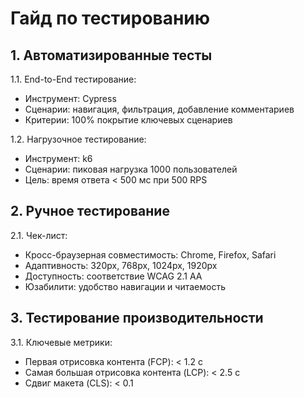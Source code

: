 # Гайд по тестированию

## 1. Автоматизированные тесты
1.1. End-to-End тестирование:  
- Инструмент: Cypress  
- Сценарии: навигация, фильтрация, добавление комментариев  
- Критерии: 100% покрытие ключевых сценариев  

1.2. Нагрузочное тестирование:  
- Инструмент: k6  
- Сценарии: пиковая нагрузка 1000 пользователей  
- Цель: время ответа < 500 мс при 500 RPS  

## 2. Ручное тестирование
2.1. Чек-лист:  
- Кросс-браузерная совместимость: Chrome, Firefox, Safari  
- Адаптивность: 320px, 768px, 1024px, 1920px  
- Доступность: соответствие WCAG 2.1 AA  
- Юзабилити: удобство навигации и читаемость  

## 3. Тестирование производительности
3.1. Ключевые метрики:  
- Первая отрисовка контента (FCP): < 1.2 с  
- Самая большая отрисовка контента (LCP): < 2.5 с  
- Сдвиг макета (CLS): < 0.1  